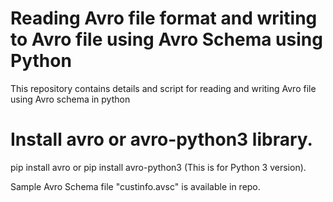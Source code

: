 # Reading Avro file format and writing to Avro file using Avro Schema using Python
This repository contains details and script for reading and writing Avro file using Avro schema in python


# Install avro or avro-python3 library.

pip install avro or pip install avro-python3 (This is for Python 3 version).

Sample Avro Schema file "custinfo.avsc" is available in repo.

